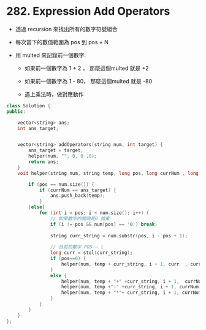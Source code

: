# 282. Expression Add Operators

+ 透過 recursion 來找出所有的數字符號組合

+ 每次當下的數值範圍為 pos 到 pos + N

+ 用 multed 來記錄前一個數字:
  + 如果前一個數字為  1 + 2 ， 那麼這個multed 就是 +2

  + 如果前一個數字為  1 - 80， 那麼這個multed 就是 -80
  + 遇上乘法時，做對應動作

```c++
class Solution {
public:

	vector<string> ans;
	int ans_target;


	vector<string> addOperators(string num, int target) {
		ans_target = target;
		helper(num, "", 0, 0 ,0);
		return ans;
    }
	void helper(string num, string temp, long pos, long currNum , long multed) {

		if (pos == num.size()) {
			if (currNum == ans_target) {
				ans.push_back(temp);
			}
		}else{
            for (int i = pos; i < num.size(); i++) {
                // 如果數字的開頭是0 捨棄
                if (i != pos && num[pos] == '0') break;
                
                string curr_string = num.substr(pos, i - pos + 1);
                
                // 目前的數字 POS ~ i
                long curr = stol(curr_string);
                if (pos==0) {
                    helper(num, temp + curr_string, i + 1, curr  , curr);
                }
                else {
                    helper(num, temp + "+" +curr_string, i + 1,  currNum + curr , curr);
                    helper(num, temp +"-" +curr_string, i + 1, currNum - curr ,-curr);
                    helper(num, temp + "*"+ curr_string, i + 1, currNum-multed+ multed*curr, multed*curr);
                }
            }            
        }
	}
};
```

